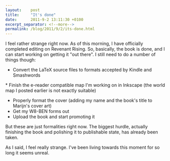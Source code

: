 ```yaml
---
layout:    post
title:     "It's done"
date:      2011-9-2 13:11:30 +0100
excerpt_separator: <!--more-->
permalink: /blog/2011/9/2/its-done.html
---
```


I feel rather strange right now. As of this morning, I have officially completed editing on Revenant Rising. So, basically, the book is done, and I can start working on getting it &quot;out there&quot;. I still need to do a number of things though:
* Convert the LaTeX source files to formats accepted by Kindle and Smashwords

<!--more-->* Finish the e-reader compatible map I'm working on in Inkscape (the world map I posted earlier is not exactly suitable)
* Properly format the cover (adding my name and the book's title to Marijn's cover art)
* Get my W8-BEN forms out
* Upload the book and start promoting it

But these are just formalities right now. The biggest hurdle, actually finishing the book and polishing it to publishable state, has already been taken.

As I said, I feel really strange. I've been living towards this moment for so long it seems unreal.